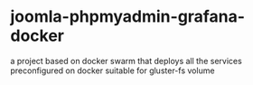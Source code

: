 # joomla-phpmyadmin-grafana-docker
a project based on docker swarm that deploys all the services preconfigured on docker suitable for gluster-fs volume 
